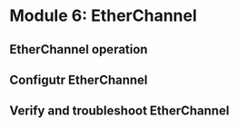 # Module 6: EtherChannel

## EtherChannel operation

## Configutr EtherChannel

## Verify and troubleshoot EtherChannel
